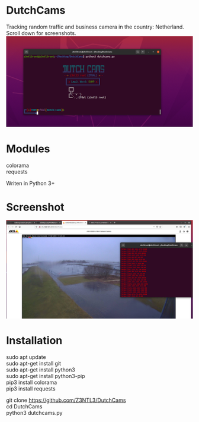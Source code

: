 # DutchCams
Tracking random traffic and business camera in the country: Netherland.<br>Scroll down for screenshots.
![GitHub Logo](dutchcams.png)

# Modules
colorama<br>
requests<br>

Writen in Python 3+<br>

# Screenshot
![GitHub Logo](proof1.png)

# Installation
sudo apt update<br>
sudo apt-get install git<br>
sudo apt-get install python3<br>
sudo apt-get install python3-pip<br>
pip3 install colorama<br>
pip3 install requests<br>

git clone https://github.com/Z3NTL3/DutchCams<br>
cd DutchCams<br>
python3 dutchcams.py<br>
